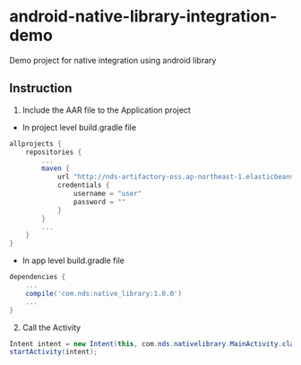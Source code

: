 # android-native-library-integration-demo
Demo project for native integration using android library

## Instruction

1. Include the AAR file to the Application project
  * In project level build.gradle file
  ```gradle
  allprojects {
      repositories {
          ...
          maven {
              url "http://nds-artifactory-oss.ap-northeast-1.elasticbeanstalk.com/artifactory/test-artifactory"
              credentials {
                  username = "user"
                  password = ""
              }
          }
          ...
      }
  }
  ```
  * In app level build.gradle file
  ```gradle
  dependencies {
      ...
      compile('com.nds:native_library:1.0.0')
      ...
  }
  ```
2. Call the Activity

  ```java
  Intent intent = new Intent(this, com.nds.nativelibrary.MainActivity.class);
  startActivity(intent);
  ```
